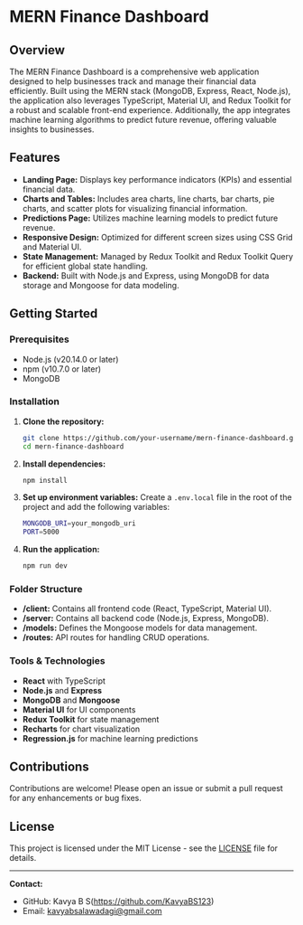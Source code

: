 # MERN Finance Dashboard

## Overview

The MERN Finance Dashboard is a comprehensive web application designed to help businesses track and manage their financial data efficiently. Built using the MERN stack (MongoDB, Express, React, Node.js), the application also leverages TypeScript, Material UI, and Redux Toolkit for a robust and scalable front-end experience. Additionally, the app integrates machine learning algorithms to predict future revenue, offering valuable insights to businesses.

## Features

- **Landing Page:** Displays key performance indicators (KPIs) and essential financial data.
- **Charts and Tables:** Includes area charts, line charts, bar charts, pie charts, and scatter plots for visualizing financial information.
- **Predictions Page:** Utilizes machine learning models to predict future revenue.
- **Responsive Design:** Optimized for different screen sizes using CSS Grid and Material UI.
- **State Management:** Managed by Redux Toolkit and Redux Toolkit Query for efficient global state handling.
- **Backend:** Built with Node.js and Express, using MongoDB for data storage and Mongoose for data modeling.


## Getting Started

### Prerequisites

- Node.js (v20.14.0 or later)
- npm (v10.7.0 or later)
- MongoDB

### Installation

1. **Clone the repository:**
   ```bash
   git clone https://github.com/your-username/mern-finance-dashboard.git
   cd mern-finance-dashboard
   ```

2. **Install dependencies:**
   ```bash
   npm install
   ```

3. **Set up environment variables:**
   Create a `.env.local` file in the root of the project and add the following variables:
   ```bash
   MONGODB_URI=your_mongodb_uri
   PORT=5000
   ```

4. **Run the application:**
   ```bash
   npm run dev
   ```

### Folder Structure

- **/client:** Contains all frontend code (React, TypeScript, Material UI).
- **/server:** Contains all backend code (Node.js, Express, MongoDB).
- **/models:** Defines the Mongoose models for data management.
- **/routes:** API routes for handling CRUD operations.


### Tools & Technologies

- **React** with TypeScript
- **Node.js** and **Express**
- **MongoDB** and **Mongoose**
- **Material UI** for UI components
- **Redux Toolkit** for state management
- **Recharts** for chart visualization
- **Regression.js** for machine learning predictions

## Contributions

Contributions are welcome! Please open an issue or submit a pull request for any enhancements or bug fixes.

## License

This project is licensed under the MIT License - see the [LICENSE](LICENSE) file for details.


---

**Contact:**

- GitHub: Kavya B S(https://github.com/KavyaBS123)
- Email: kavyabsalawadagi@gmail.com
